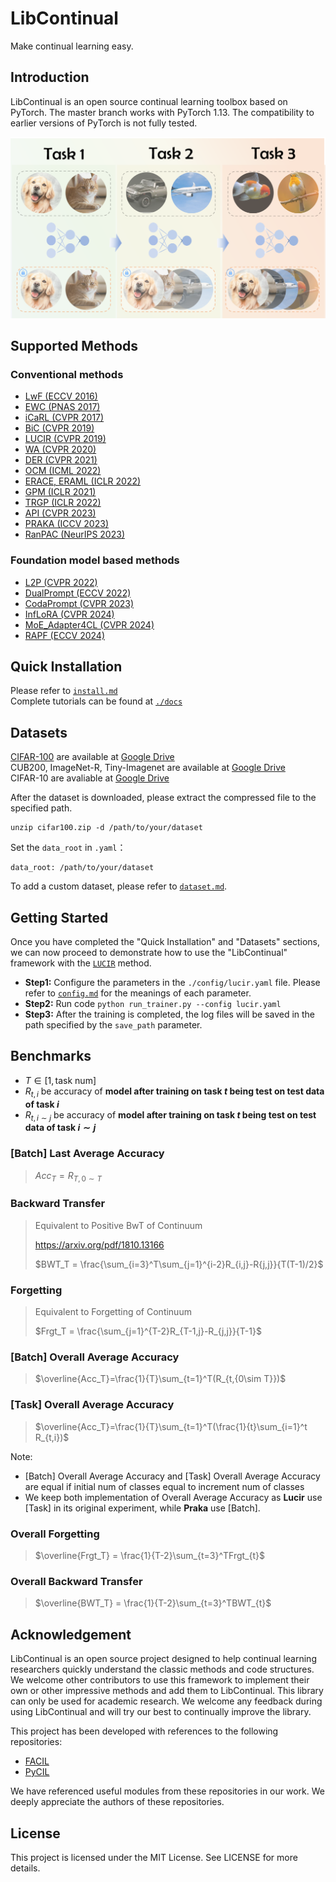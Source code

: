 # LibContinual
Make continual learning easy.

## Introduction
LibContinual is an open source continual learning toolbox based on PyTorch. The master branch works with PyTorch 1.13. The compatibility to earlier versions of PyTorch is not fully tested.

![flowchart](./resources/imgs/flowchart.png)


## Supported Methods
### Conventional methods
+ [LwF (ECCV 2016)](https://github.com/RL-VIG/LibContinual/blob/master/reproduce/lwf/README.md)
+ [EWC (PNAS 2017)](https://github.com/RL-VIG/LibContinual/blob/master/reproduce/ewc/README.md)
+ [iCaRL (CVPR 2017)](https://github.com/RL-VIG/LibContinual/blob/master/reproduce/icarl/README.md)
+ [BiC (CVPR 2019)](https://github.com/RL-VIG/LibContinual/blob/master/reproduce/bic/README.md)
+ [LUCIR (CVPR 2019)](https://github.com/RL-VIG/LibContinual/blob/master/reproduce/lucir/README.md)
+ [WA (CVPR 2020)](https://github.com/RL-VIG/LibContinual/blob/master/reproduce/wa/README.md)
+ [DER (CVPR 2021)](https://github.com/RL-VIG/LibContinual/blob/master/reproduce/der/README.md)
+ [OCM (ICML 2022)](https://github.com/RL-VIG/LibContinual/blob/master/reproduce/ocm/README.md)
+ [ERACE, ERAML (ICLR 2022)](https://github.com/RL-VIG/LibContinual/blob/master/reproduce/erace,eraml/README.md)
+ [GPM (ICLR 2021)](https://github.com/RL-VIG/LibContinual/blob/master/reproduce/gpm/README.md)
+ [TRGP (ICLR 2022)](https://github.com/RL-VIG/LibContinual/blob/master/reproduce/trgp/README.md)
+ [API (CVPR 2023)](https://github.com/RL-VIG/LibContinual/blob/master/reproduce/api/README.md)
+ [PRAKA (ICCV 2023)](https://github.com/RL-VIG/LibContinual/blob/master/reproduce/praka/README.md)
+ [RanPAC (NeurIPS 2023)](https://github.com/RL-VIG/LibContinual/blob/master/reproduce/ranpac/README.md)

### Foundation model based methods
+ [L2P (CVPR 2022)](https://github.com/RL-VIG/LibContinual/blob/master/reproduce/l2p/README.md)
+ [DualPrompt (ECCV 2022)](https://github.com/RL-VIG/LibContinual/blob/master/reproduce/dualprompt/README.md)
+ [CodaPrompt (CVPR 2023)](https://github.com/RL-VIG/LibContinual/blob/master/reproduce/codaprompt/README.md)
+ [InfLoRA (CVPR 2024)](https://github.com/RL-VIG/LibContinual/blob/master/reproduce/inflora/README.md)
+ [MoE_Adapter4CL (CVPR 2024)](https://github.com/RL-VIG/LibContinual/blob/master/reproduce/moe_adapter4cl/README.md)
+ [RAPF (ECCV 2024)](https://github.com/RL-VIG/LibContinual/tree/master/reproduce/rapf)

## Quick Installation

Please refer to [`install.md`](https://libcontinual.readthedocs.io/en/latest/docs/install.html) <br>
Complete tutorials can be found at [`./docs`](https://libcontinual.readthedocs.io/en/latest/)

## Datasets
[CIFAR-100](https://www.cs.toronto.edu/~kriz/cifar.html) are available at [Google Drive](https://drive.google.com/drive/folders/1EL46LQ3ww-F1NVTwFDPIg-nO198cUqWm?usp=sharing)  <br>
CUB200, ImageNet-R, Tiny-Imagenet are available at [Google Drive](https://drive.google.com/drive/folders/16afRW2952coWJSbiH7cZT1b8pRibA8nH?usp=sharing)  <br>
CIFAR-10 are avaliable at [Google Drive](https://drive.google.com/drive/folders/1sl2aW1sRpEfQJuJZwajXO2QhR06gQYZx?usp=drive_link) <br>

After the dataset is downloaded, please extract the compressed file to the specified path.
```
unzip cifar100.zip -d /path/to/your/dataset
```
Set the `data_root` in `.yaml`：
```
data_root: /path/to/your/dataset
```
To add a custom dataset, please refer to [`dataset.md`](https://libcontinual.readthedocs.io/en/latest/docs/data_module_en.html).

## Getting Started

Once you have completed the "Quick Installation" and "Datasets" sections, we can now proceed to demonstrate how to use the "LibContinual" framework with the [`LUCIR`](https://github.com/RL-VIG/LibContinual/blob/master/reproduce/lucir/README.md) method. 

- **Step1:** Configure the parameters in the `./config/lucir.yaml` file. Please refer to [`config.md`](https://libcontinual.readthedocs.io/en/latest/docs/config_file_en.html) for the meanings of each parameter.
- **Step2:** Run code `python run_trainer.py --config lucir.yaml`
- **Step3:** After the training is completed, the log files will be saved in the path specified by the `save_path` parameter.

## Benchmarks

* $T \in [1, \text{task num}]$
* $R_{t,i}$ be accuracy of **model after training on task $t$ being test on test data of task $i$**
* $R_{t,{i\sim j}}$ be accuracy of **model after training on task $t$ being test on test data of task $i\sim j$**


### \[Batch\] Last Average Accuracy

> $Acc_T=R_{T, {0\sim T}}$

### Backward Transfer 

> Equivalent to Positive BwT of Continuum
> 
> https://arxiv.org/pdf/1810.13166
> 
> $BWT_T = \frac{\sum_{i=3}^T\sum_{j=1}^{i-2}R_{i,j}-R{j,j}}{T(T-1)/2}$

### Forgetting

> Equivalent to Forgetting of Continuum
> 
> $Frgt_T = \frac{\sum_{j=1}^{T-2}R_{T-1,j}-R_{j,j}}{T-1}$

### \[Batch\] Overall Average Accuracy

> $\overline{Acc_T}=\frac{1}{T}\sum_{t=1}^T(R_{t,{0\sim T}})$

### \[Task\] Overall Average Accuracy

> $\overline{Acc_T}=\frac{1}{T}\sum_{t=1}^T(\frac{1}{t}\sum_{i=1}^t R_{t,i})$

Note: 
* \[Batch\] Overall Average Accuracy and \[Task\] Overall Average Accuracy are equal if initial num of classes equal to increment num of classes
* We keep both implementation of Overall Average Accuracy as **Lucir** use \[Task\] in its original experiment, while **Praka** use \[Batch\]. 

### Overall Forgetting

> $\overline{Frgt_T} = \frac{1}{T-2}\sum_{t=3}^TFrgt_{t}$

### Overall Backward Transfer

> $\overline{BWT_T} = \frac{1}{T-2}\sum_{t=3}^TBWT_{t}$

## Acknowledgement
LibContinual is an open source project designed to help continual learning researchers quickly understand the classic methods and code structures. We welcome other contributors to use this framework to implement their own or other impressive methods and add them to LibContinual. This library can only be used for academic research. We welcome any feedback during using LibContinual and will try our best to continually improve the library.

This project has been developed with references to the following repositories:

- [FACIL](https://github.com/mmasana/FACIL)
- [PyCIL](https://github.com/G-U-N/PyCIL)


We have referenced useful modules from these repositories in our work. We deeply appreciate the authors of these repositories.

## License
This project is licensed under the MIT License. See LICENSE for more details.
